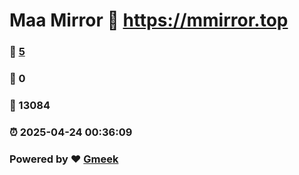 # Maa Mirror :link: https://mmirror.top 
### :page_facing_up: [5](https://mmirror.top/tag.html) 
### :speech_balloon: 0 
### :hibiscus: 13084 
### :alarm_clock: 2025-04-24 00:36:09 
### Powered by :heart: [Gmeek](https://github.com/Meekdai/Gmeek)
